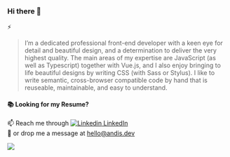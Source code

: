 ### Hi there 👋

⚡ 
> I’m a dedicated professional front-end developer with a keen eye for detail
and beautiful design, and a determination to deliver the very highest quality.
The main areas of my expertise are JavaScript (as well as Typescript) together with
Vue.js, and I also enjoy bringing to life beautiful designs by writing CSS (with Sass or
Stylus). I like to write semantic, cross-browser compatible code by hand that is
reuseable, maintainable, and easy to understand.


#### 📚  Looking for my Resume? 

📫  Reach me through [![Linkedin](https://i.stack.imgur.com/gVE0j.png) LinkedIn](https://www.linkedin.com/in/andis-kacerovskis/)\
📮  or drop me a message at <hello@andis.dev>

![](https://hit.yhype.me/github/profile?user_id=16293217)
